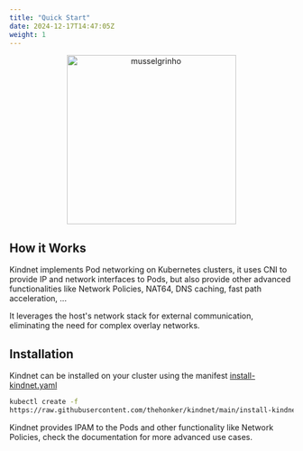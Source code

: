 ```yaml
---
title: "Quick Start"
date: 2024-12-17T14:47:05Z
weight: 1
---
```


<p align="center"><img alt="musselgrinho" src="/images/musselgrinho.png" width="300px" /></p>

## How it Works

Kindnet implements Pod networking on Kubernetes clusters, it uses CNI to provide IP and network interfaces to Pods, but also provide other advanced functionalities like Network Policies, NAT64, DNS caching, fast path acceleration, ...

It leverages the host's network stack for external communication, eliminating the need for complex overlay networks.

## Installation

Kindnet can be installed on your cluster using the manifest [install-kindnet.yaml](https://raw.githubusercontent.com/thehonker/kindnet/main/install-kindnet.yaml)

```sh
kubectl create -f
https://raw.githubusercontent.com/thehonker/kindnet/main/install-kindnet.yaml
```

Kindnet provides IPAM to the Pods and other functionality like Network Policies, check the documentation for more advanced use cases.